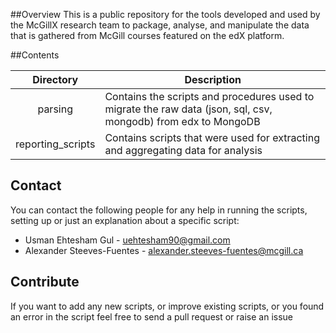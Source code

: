 ##Overview
This is a public repository for the tools developed and used by the McGillX research team to package, analyse, and manipulate the data that is gathered from McGill courses featured on the edX platform.

##Contents

|Directory | Description
|:------:|----------
|parsing | Contains the scripts and procedures used to migrate the raw data (json, sql, csv, mongodb) from edx to MongoDB
| reporting_scripts | Contains scripts that were used for extracting and aggregating data for analysis 

## Contact

You can contact the following people for any help in running the scripts, setting up or just an explanation about a specific script:

* Usman Ehtesham Gul - uehtesham90@gmail.com
* Alexander Steeves-Fuentes - alexander.steeves-fuentes@mcgill.ca

## Contribute

If you want to add any new scripts, or improve existing scripts, or you found an error in the script feel free to send a pull request or raise an issue
